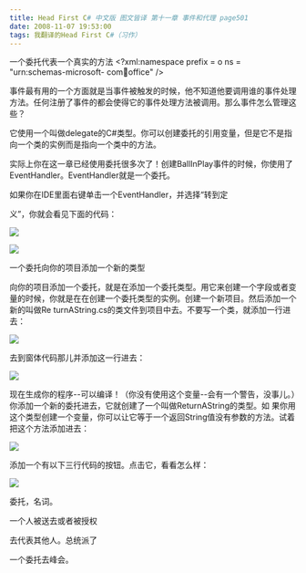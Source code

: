 ```yaml
---
title: Head First C# 中文版 图文皆译 第十一章 事件和代理 page501
date: 2008-11-07 19:53:00
tags: 我翻译的Head First C#（习作）
---
```

一个委托代表一个真实的方法  <?xml:namespace prefix = o ns = "urn:schemas-microsoft-
com:office:office" />

事件最有用的一个方面就是当事件被触发的时候，他不知道他要调用谁的事件处理方法。任何注册了事件的都会使得它的事件处理方法被调用。那么事件怎么管理这些？

它使用一个叫做delegate的C#类型。你可以创建委托的引用变量，但是它不是指向一个类的实例而是指向一个类中的方法。

实际上你在这一章已经使用委托很多次了！创建BallInPlay事件的时候，你使用了EventHandler。EventHandler就是一个委托。

如果你在IDE里面右键单击一个EventHandler，并选择“转到定

义”，你就会看见下面的代码：

![](https://p-blog.csdn.net/images/p_blog_csdn_net/cuipengfei1/EntryImages/20081107/%E6%88%AA%E5%9B%BE00633616843806057924.jpg)

![](https://p-blog.csdn.net/images/p_blog_csdn_net/cuipengfei1/EntryImages/20081107/%E6%88%AA%E5%9B%BE01.jpg)

一个委托向你的项目添加一个新的类型

向你的项目添加一个委托，就是在添加一个委托类型。用它来创建一个字段或者变量的时候，你就是在在创建一个委托类型的实例。创建一个新项目。然后添加一个新的叫做Re
turnAString.cs的类文件到项目中去。不要写一个类，就添加一行进去：

![](https://p-blog.csdn.net/images/p_blog_csdn_net/cuipengfei1/EntryImages/20081107/%E6%88%AA%E5%9B%BE02.jpg)

去到窗体代码那儿并添加这一行进去：

![](https://p-blog.csdn.net/images/p_blog_csdn_net/cuipengfei1/EntryImages/20081107/%E6%88%AA%E5%9B%BE03.jpg)

现在生成你的程序--可以编译！（你没有使用这个变量--会有一个警告，没事儿。）你添加一个新的委托进去，它就创建了一个叫做ReturnAString的类型。如
果你用这个类型创建一个变量，你可以让它等于一个返回String值没有参数的方法。试着把这个方法添加进去：

![](https://p-blog.csdn.net/images/p_blog_csdn_net/cuipengfei1/EntryImages/20081107/%E6%88%AA%E5%9B%BE04.jpg)

添加一个有以下三行代码的按钮。点击它，看看怎么样：

![](https://p-blog.csdn.net/images/p_blog_csdn_net/cuipengfei1/EntryImages/20081107/%E6%88%AA%E5%9B%BE05.jpg)

委托，名词。

一个人被送去或者被授权

去代表其他人。总统派了

一个委托去峰会。



